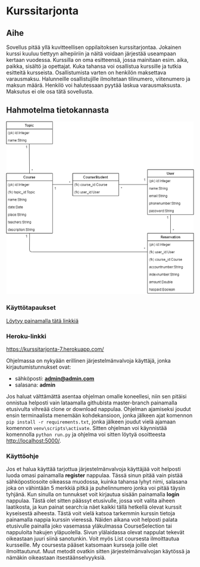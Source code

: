 # Kurssitarjonta
## Aihe

Sovellus pitää yllä kuvitteellisen oppilaitoksen kurssitarjontaa. Jokainen kurssi kuuluu tiettyyn aihepiiriin ja näitä voidaan järjestää useampaan kertaan vuodessa. Kurssilla on oma esitteensä, jossa mainitaan esim. aika, paikka, sisältö ja opettajat. Kuka tahansa voi osallistua kurssille ja tutkia esitteitä kursseista. Osallistumista varten on henkilön maksettava varausmaksu. Halunneille osallistujille ilmoitetaan tilinumero, viitenumero ja maksun määrä. Henkilö voi halutessaan pyytää laskua varausmaksusta. Maksutus ei ole osa tätä sovellusta.

## Hahmotelma tietokannasta


![](https://github.com/SamiP7/Kurssitarjonta/blob/master/documentation/pictures/kaavio.png)

### Käyttötapaukset

[Löytyy painamalla tätä linkkiä](https://github.com/SamiP7/Kurssitarjonta/blob/master/documentation/toiminnallisuuksia.md)


### Heroku-linkki

https://kurssitarjonta-7.herokuapp.com/

Ohjelmassa on nykyään erillinen järjestelmänvalvoja käyttäjä, jonka kirjautumistunnukset ovat: 
* sähköposti: **admin@admin.com**
* salasana: **admin**

Jos haluat välttämättä asentaa ohjelman omalle koneellesi, niin sen pitäisi onnistua helposti vain lataamalla githubista master-branch painamalla etusivulta vihreää clone or download nappulaa. Ohjelman ajamiseksi joudut ensin terminaalista menemään kohdekansioon, jonka jälkeen ajat komennon `pip install -r requirements.txt`, jonka jälkeen joudut vielä ajamaan komennon `venv\scripts\activate`. Sitten ohjelman voi käynnistää komennolla `python run.py` ja ohjelma voi sitten löytyä osoitteesta [http://localhost:5000/](http://localhost:5000/).
### Käyttöohje

Jos et halua käyttää tarjottua järjestelmänvalvoja käyttäjää voit helposti luoda omasi painamalla **register** nappulaa. Tässä sinun pitää vain pistää sähköpostiosoite oikeassa muodossa, kuinka tahansa lyhyt nimi, salasana joka on vähintään 5 merkkiä pitkä ja puhelinnumero jonka voi pitää täysin tyhjänä. Kun sinulla on tunnukset voit kirjautua sisään painamalla **login** nappulaa. Tästä olet sitten päässyt etusivulle, jossa voit valita aiheen laatikosta, ja kun painat search:ia näet kaikki tällä hetkellä olevat kurssit kyseisestä aiheesta. Tästä voit vielä katsoa tarkemmin kurssin tietoja painamalla nappia kurssin vieressä. Näiden aikana voit helposti palata etusivulle painalla joko vasemassa yläkulmassa CourseSelection tai nappuloita hakujen yläpuolella. Sivun ylälaidassa olevat nappulat tekevät oikeastaan juuri siinä sanotunkin. Voit myös List coursesta ilmoittautua kursseille. My coursesta pääset katsomaan kursseja joille olet ilmoittautunut. Muut metodit ovatkin sitten järjestelmänvalvojan käytössä ja nämäkin oikeastaan itsestäänselvyyksiä.
